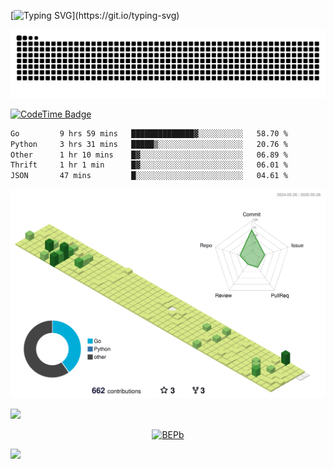 [![Typing SVG](https://readme-typing-svg.demolab.com?font=JetBrains+Mono&duration=3000&center=true&vCenter=true&multiline=true&repeat=false&width=800&height=80&lines=Welcome+to+KevinMatt's+workshop;Do+not+go+gentle+into+that+good+night.)](https://git.io/typing-svg)

![snake-grid](https://raw.githubusercontent.com/kevinmatthe/kevinmatthe/output/github-contribution-grid-snake-dark.svg)

[![CodeTime Badge](https://img.shields.io/endpoint?style=flat-square&color=222&url=https%3A%2F%2Fapi.codetime.dev%2Fshield%3Fid%3D30418%26project%3D%26in=0)](https://codetime.dev)

<!--START_SECTION:waka-->

```txt
Go         9 hrs 59 mins   ██████████████▓░░░░░░░░░░   58.70 %
Python     3 hrs 31 mins   █████▒░░░░░░░░░░░░░░░░░░░   20.76 %
Other      1 hr 10 mins    █▓░░░░░░░░░░░░░░░░░░░░░░░   06.89 %
Thrift     1 hr 1 min      █▓░░░░░░░░░░░░░░░░░░░░░░░   06.01 %
JSON       47 mins         █░░░░░░░░░░░░░░░░░░░░░░░░   04.61 %
```

<!--END_SECTION:waka-->

<!--   profile-green-animate -->
![](./profile-3d-contrib/profile-green-animate.svg)

<!--  2d history skills -->
<img src="https://cr-skills-chart-widget.azurewebsites.net/api/api?username=kevinmatthe" width="auto"></img>

<p align="center"> 
<a href="https://github.com/ryo-ma/github-profile-trophy"><img src="https://github-profile-trophy.vercel.app/?username=kevinmatthe" alt="BEPb" /></a>
</p>

<img src="https://cr-ss-service.azurewebsites.net/api/ScreenShot?widget=summary&username=kevinmatthe" width="auto"></img>
